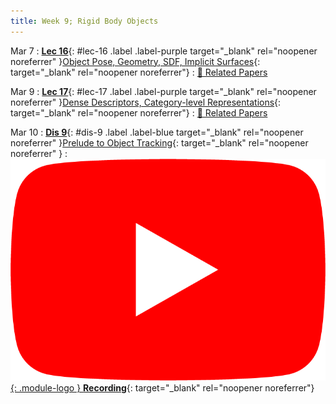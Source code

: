 ```yaml
---
title: Week 9; Rigid Body Objects
---
```


Mar 7
: [**Lec 16**](/assets/slides/deeprob_16_objects.pdf){: #lec-16 .label .label-purple target="_blank" rel="noopener noreferrer" }[Object Pose, Geometry, SDF, Implicit Surfaces](/assets/slides/deeprob_16_objects.pdf){: target="_blank" rel="noopener noreferrer"}
  : [📃 Related Papers](/papers/#object-pose-geometry-sdf-implicit-surfaces)


Mar 9
: [**Lec 17**](/assets/slides/deeprob_17_object_descriptors.pdf){: #lec-17 .label .label-purple target="_blank" rel="noopener noreferrer" }[Dense Descriptors, Category-level Representations](/assets/slides/deeprob_17_object_descriptors.pdf){: target="_blank" rel="noopener noreferrer"}
  : [📃 Related Papers](/papers/#dense-object-descriptors-category-level-representations)

Mar 10
: [**Dis 9**](/assets/slides/deeprob_discussion_09.pdf){: #dis-9 .label .label-blue target="_blank" rel="noopener noreferrer" }[Prelude to Object Tracking](/assets/slides/deeprob_discussion_09.pdf){: target="_blank" rel="noopener noreferrer" }
  : [![](/assets/logos/yt_icon_rgb.png){: .module-logo } **Recording**](https://youtu.be/45sKAir2XnI){: target="_blank" rel="noopener noreferrer"}

